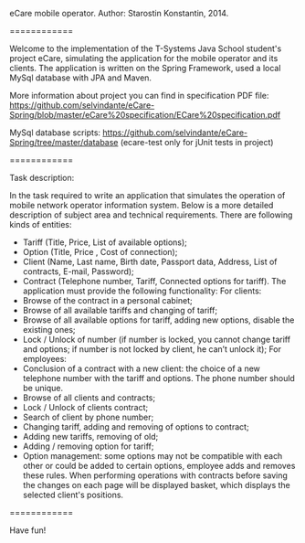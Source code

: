 eCare mobile operator. Author: Starostin Konstantin, 2014.

============

Welcome to the implementation of the T-Systems Java School student's project eCare, simulating the application for the mobile operator and its clients.
The application is written on the Spring Framework, used a local MySql database with JPA and Maven.

More information about project you can find in specification PDF file: https://github.com/selvindante/eCare-Spring/blob/master/eCare%20specification/ECare%20specification.pdf

MySql database scripts: https://github.com/selvindante/eCare-Spring/tree/master/database
(ecare-test only for jUnit tests in project)

============

Task description:

In the task required to write an application that simulates the operation of mobile network operator information system. Below is a more detailed description of subject area and technical requirements.
There are following kinds of entities:
-	Tariff (Title, Price, List of available options);
-	Option (Title, Price , Cost of connection);
-	Client (Name, Last name, Birth date, Passport data, Address, List of contracts, E-mail, Password);
-	Contract (Telephone number, Tariff, Connected options for tariff).
The application must provide the following functionality:
For clients:
-	Browse of the contract in a personal cabinet;
-	Browse of all available tariffs and changing of tariff;
-	Browse of all available options for tariff, adding new options, disable the existing ones;
-	Lock / Unlock of number (if number is locked, you cannot change tariff and options; if number is not locked by client, he can’t unlock it);
For employees:
-	Conclusion of a contract with a new client: the choice of a new telephone number with the tariff and options. The phone number should be unique.
-	Browse of all clients and contracts;
-	Lock / Unlock of clients contract;
-	Search of client by phone number;
-	Changing tariff, adding and removing of options to contract;
-	Adding new tariffs, removing of old;
-	Adding / removing option for tariff;
-	Option management: some options may not be compatible with each other or could be added to certain options, employee adds and removes these rules.
When performing operations with contracts before saving the changes on each page will be displayed basket, which displays the selected client's positions.

============

Have fun!
